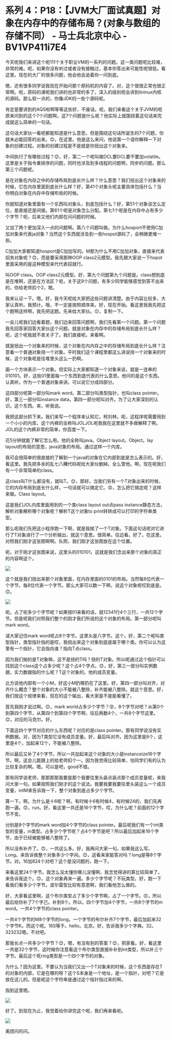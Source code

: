 # 系列 4：P18：【JVM大厂面试真题】对象在内存中的存储布局？(对象与数组的存储不同） - 马士兵北京中心 - BV1VP411i7E4

今天呢我们来讲这个呃111个关于职业VM的一系列的问题。这一类问题呢比较难，非常的难。呃，如果你没有听过或者没有接触过，基本你答出来可能性呢很低。看这里。现在的大厂的很多问题，他会他会追着你一问到底。

嗯，还有很多同学说我现在开始问那个原码机的内容了。对，这个很很正常也很正常啊。呃，原码的课呢我们讲的也非常的多了，深入的级别呢会讲到lininux内核的源码。那么软一点的，你像JDK的一些个源码呢。

肯定是要讲到的AQS啦啊等等这些好，不废话。呃，我们来看这个关于JVM的呃原来问到的这个7个问题啊，这7个问题是什么呢？他实际上就围绕着这句话来完成就这么简单的一句话。

这句话大家伙一看呢都能知道是什么意思。但是围绕这句话所诞生的7个问题，你就未必能回答的出来。😊，在这里。他是这么来问，他说第一个请你解释一下对象的创建过程。对象的创建过程是不是就是你扭出这个对象来。

中间执行了有哪些过程？😊，好，第二一个呢叫做DCL要DCL要不要加volatile。这里是关于指令重排序的问题，同时也涉及到多线程的问题啊，同步的问题。那么第三个问题呢。

是在对象在内存之中的存储布局到底长什么样？什么意思？我们扭出这个对象来的时候，它在内存里面到底长什么样？好，第41个对象头呢主要具体包括什么？当你明白对象在内存中存储布局的时候。

你就知道对象里面有一个东西叫对象头，到底包括什么？好，第51个对象该怎么定位，是直接还是间接。第61个呢是对象怎么分配。第七1个呢是在内存中占有多少个字节？呃，后来又他们内部在问问题的时候。

又加了两个更加深入一点的问题啊。第八个问题叫做。为什么hosport不使用C加加对象来代表ja对象？当然这个东西就涉及到一些hospot源码了，会稍微更难一些。

C加加大家都知道hosport是C加加写的。M那为什么不用C加加对象，直接来代表招务对象呢？😊，而是要采用那种OOP class2元模型。我先跟大家说一下hopot里面采用的是这种模型来代代表招就行。

叫OOP class。OOP class2元模型。好，第九个问题第九个问题是。class想到底是在堆啊，还是在方法区？呃，关于这9个问题，有多少同学能够感觉到答不出来的，你给老师扣个2，嗯。

我来认证一下。嗯。好，我今天呢给大家把这些问题讲清楚。由于内容比较多，大家认真听。我预计。哦，不一定是按照顺序来。好，现在开始。看这里我我先把这个题啊这样啊，我先把这题。先来给大家伙。😔，复制一下。

一会儿呢我们边看着题，我们边来回答问题啊，我们先看第一个问题。第一个问题我先回答家回答大家伙这个问题。就是对象在内存中的存储布局到底长什么样？呃，这个呢我就不卖关子了。我们直接呢。来看啊。

就是扭出一个对象来的时候，这个对象在内内存之中的存储布局到底长什么样？注意看一个普通对象扭一个对象。平时我们这个课程里都这么讲说扭一个对象来的时候，这个对象呢是往堆里头这么一扔啊。

画一个方块表示一个对象。但实际上大家都知道一个对象来说，就是一连串的010101。好，这些01里面每一个东西到底代表的什么意思。他问的是这个东西。认真听。作为一个普通对象来讲。可以说它分成四部分。

这四部分呢第一部分叫mark word。第二部分叫类型指针，也叫class pointer。好，第三一部分叫instance data，第四一部分呢叫对齐。为了让大家深刻的认识。这个东西。来，听我说。

我把这部分抓下来。我们来写一个程序来认知它。柯刘林。呃，这程序呢需要用到一个小小的内库，这个内裤的全称叫JOLJOL呢我我在这里就不多做解释了啊。JOL的这个内裤非常的简单，你百度一下。

花5分钟就能了解它怎么用。他的全称叫java。Object layout。Object。lay layout的布局的意思，java对象的布局。通过这样一个内库。

我可会很简单的很直接的了解到一个java的对象在它内部到底是怎么表示的。好，看这里。我先把多余的乱七八糟代码呢给大家伙删掉。全么管他。啊，现在呢我们有一个非常简单的class。

这class叫T什么都没有，就叫T。😊，那好。当我们另有一个T对象出来的时候，它的内存布局到底长什么样，一句话就可以搞定它。😡，怎么把它搞定呢？这样来做。Class layout。

这是我们JOL内库里面用到的一个类class layout out点pass instance静态方法，解析对象解析哪个对象呢？解析T这个对象to print转转成可以打印的字符串类型。

那么呃我们先把这小程序跑一下啊，就是我拗了一个T对象。下面这句话呢对它进行了T对象进行了一个分析输出，就这个意思。很简单。往边看。好了。在这里。对照我们刚才这张图啊啊。队照，我们刚才这张图放在这个位置。

呃，对于刚才这张图来说，这里头的010101，这就是我们念出来那个对象的真正的内容啊这个。

![](img/2c8c9abbb536a78c031c50d71c2f79b8_1.png)

这个就是我们扭出来那个对象里面，在内存里面的0101的布局。当然每8位代表一个字节，每8位代表一个字节。那么大家可以数一下啊，说这个对象呢哎到底是。😊。



![](img/2c8c9abbb536a78c031c50d71c2f79b8_3.png)

呃，占了呃多少个字节呢？如果按01来看的话，就12341行4个三行，一共12个字节。但是呢我们对照我们整个的刚才我们所说的这个对象的布局。第一部分呢叫mark word。

请大家记住mark word呢占8个字节。这里头是八字节。这个。好，第二个呢叫类型指针，类型指针指的是哎，我扭出来这个对象到底是属于哪个类。你可以认为这里有一个指针，它会指向谁？指向T点class。

因为我们拗的是T对象嘛，这不是扭的T吗？扭的T对象。所以呢通过这个指针可以找到这个class这个占多少呢？这个占4个字点。😊，好，第三一部分叫实例数据，实力数据指的什么呢？T这个对象的。他的成员变量。

比方说他内部有一个小M，好这小M扔哪扔在了这里。好，第四一部分叫对齐，对齐什么概念？整个对象的大小不能被八整除，补齐能被八整除。就这个意思。好，我们按这个规律来看，现在的这个输出，看大家是不是能看懂了。

首先我刚才说过啊。😊，mark world占多少个字节？😡，8个字节对吧？从第0个到第四个字节，从第四个到第四个字节啊，往后再数4个，一共8个字节这里。😊，对应的马克尔。好。

下面这四个字节对应的什么东西呢？对应的是class pointer。那有同学说没有实例数据。对，因为T类型它没有成员变量。好，最后叫对齐。因为这里是8个，这里是4个，加起来12个，不能被八整除。

所以最后又补了4个字节，所以一共加起来这个对象的大小是instanceize16个字节。啊，这会儿能跟上的给老师扣个一。因为我觉得比较简单，怕同学们有的认为比较复杂的啊。嗯。可以是吧，good不错。

那有同学说老师，那那那那我要是那个我要往里头装点装点那个成员变量呢，来我问大家一句。如果按照我们刚才的这个说法。我要我要我要往里头装这么一个成员变量，intM来告诉我一下，整个对象到底占多少个字节。

算一下。啊，为什么是十6呢？啊，有时候十6有时候4，有时候24的，我们先再跑一遍。😊，run。好，看这里一共还是16个字节，哎，为什么呢？前面的12个字节不变。

分别是8个字节的mark word加4个字节的class pointer。最后呢我们有一个int类型的变量，in类型。占多少个字节呢？占4个字节是吧？所以最后加起来16个字节，由于已经被能够被八整除了。

所以没有补齐了。😊，一共这么多。好，我再问大家一句。如果我这么写。Long。来告诉我整个对象多少个字间。😊，这看来家能答对吗？long是等8个字节。对。16加824个对吧？这个是没问题的，跑一下。

来看这里24个字节。我怎么没太懂你哪儿没懂啊，我怎觉得讲的算比较简单了。来告诉我这个。😊，这个对象再来一遍。多少个字节呢？不玩类型。好，跑一下看我们看多少个字节。波尔雷型比较有意思啊，我们看他怎么做的。

好，大家看这里啊，这个布尔类型占了多少个字节啊，占了一个字节。😊，所以最后给你补了7个字己。补到8个。所以。四个字节加4个字节，一共8个字节的m word。一共4个字节的class pointer。

一共4个字节的M8个字节的long，一个字节的布尔补齐7个字节，最后加起来32个字节K。而这个呢。16S等于。hello。北京。好，告诉我多少个字典。32。323232嗯。不对吧。

那我长点一共多少个字节？😊，嗯，有没有别的答案？😊，把家看。好，看这里一共是32个字节，这时候你注意看这个布尔类型直接补补到int类型，所以补三个字节。最后这个死ring类型是一个四个字节的对象。

为什么？因为这里。不要认为当我们又出一个T对象来的时候，这个东西是存在T的对象的内部，它是在哪的呀？这个S本身是一个地址，是一个指针，对吧？它是放在这儿的。但是呢这个字符串是通过这个指针指过来的啊。

指到这里嗯。

![](img/2c8c9abbb536a78c031c50d71c2f79b8_5.png)

好了。到现在为止，我觉着给你讲完这个呢，我们再来看呃。

![](img/2c8c9abbb536a78c031c50d71c2f79b8_7.png)

美团问的问。